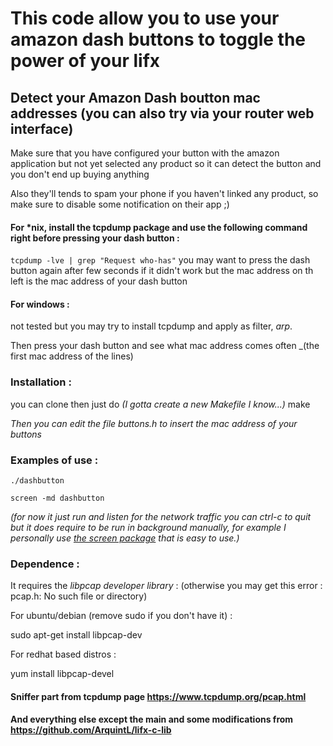 # This code allow you to use your amazon dash buttons to toggle the power of your lifx

## Detect your Amazon Dash boutton mac addresses (you can also try via your router web interface)
Make sure that you have configured your button with the amazon application but not yet selected any product so it can detect the button and you don't end up buying anything

Also they'll tends to spam your phone if you haven't linked any product, so make sure to disable some notification on their app ;)

#### For *nix, install the tcpdump package and use the following command right before pressing your dash button : 
`tcpdump -lve | grep "Request who-has"`
you may want to press the dash button again after few seconds if it didn't work but the mac address on th left is the mac address of your dash button


#### For windows :
not tested but you may try to install tcpdump and apply as filter, *arp*.

Then press your dash button and see what mac address comes often _(the first mac address of the lines)


### Installation :
you can clone then just do _(I gotta create a new Makefile I know...)_
make

_Then you can edit the file buttons.h to insert the mac address of your buttons_


### Examples of use :
`./dashbutton`

`screen -md dashbutton`

_(for now it just run and listen for the network traffic you can ctrl-c to quit but it does require to be run in background manually, for example I personally use [the screen package](https://linuxize.com/post/how-to-use-linux-screen/) that is easy to use.)_



### Dependence :
It requires the *libpcap developer library* : (otherwise you may get this error : pcap.h: No such file or directory)


For ubuntu/debian (remove sudo if you don't have it) :

sudo apt-get install libpcap-dev


For redhat based distros :

yum install libpcap-devel


####  Sniffer part from tcpdump page https://www.tcpdump.org/pcap.html
#### And everything else except the main and some modifications from https://github.com/ArquintL/lifx-c-lib
